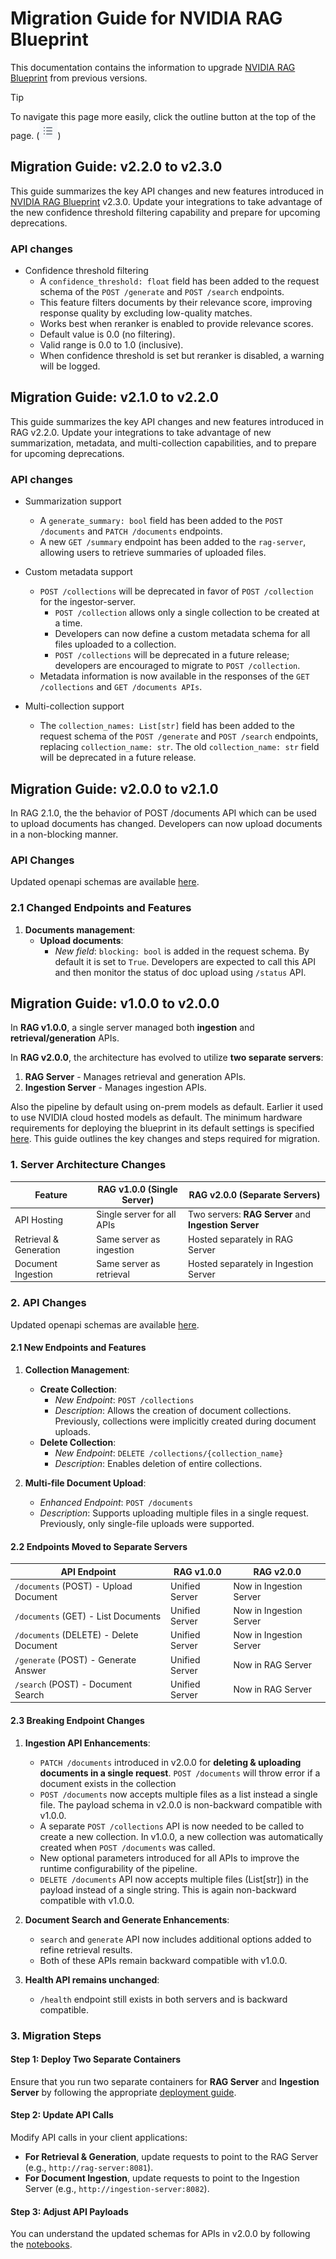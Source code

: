 <!--
  SPDX-FileCopyrightText: Copyright (c) 2025 NVIDIA CORPORATION & AFFILIATES. All rights reserved.
  SPDX-License-Identifier: Apache-2.0
-->
# Migration Guide for NVIDIA RAG Blueprint

This documentation contains the information to upgrade [NVIDIA RAG Blueprint](readme.md) from previous versions.

> [!TIP]
> To navigate this page more easily, click the outline button at the top of the page. (<img src="assets/outline-button.png">)


## Migration Guide: v2.2.0 to v2.3.0

This guide summarizes the key API changes and new features introduced in [NVIDIA RAG Blueprint](readme.md) v2.3.0. Update your integrations to take advantage of the new confidence threshold filtering capability and prepare for upcoming deprecations.

### API changes

- Confidence threshold filtering
  - A `confidence_threshold: float` field has been added to the request schema of the `POST /generate` and `POST /search` endpoints.
  - This feature filters documents by their relevance score, improving response quality by excluding low-quality matches.
  - Works best when reranker is enabled to provide relevance scores.
  - Default value is 0.0 (no filtering).
  - Valid range is 0.0 to 1.0 (inclusive).
  - When confidence threshold is set but reranker is disabled, a warning will be logged.



## Migration Guide: v2.1.0 to v2.2.0

This guide summarizes the key API changes and new features introduced in RAG v2.2.0. Update your integrations to take advantage of new summarization, metadata, and multi-collection capabilities, and to prepare for upcoming deprecations.

### API changes

- Summarization support
  - A `generate_summary: bool` field has been added to the `POST /documents` and `PATCH /documents` endpoints.
  - A new `GET /summary` endpoint has been added to the `rag-server`, allowing users to retrieve summaries of uploaded files.

- Custom metadata support
  - `POST /collections` will be deprecated in favor of `POST /collection` for the ingestor-server.
    - `POST /collection` allows only a single collection to be created at a time.
    - Developers can now define a custom metadata schema for all files uploaded to a collection.
    - `POST /collections` will be deprecated in a future release; developers are encouraged to migrate to `POST /collection`.
  - Metadata information is now available in the responses of the `GET /collections` and `GET /documents APIs`.

- Multi-collection support
  - The `collection_names: List[str]` field has been added to the request schema of the `POST /generate` and `POST /search` endpoints, replacing `collection_name: str`. The old `collection_name: str` field will be deprecated in a future release.



## Migration Guide: v2.0.0 to v2.1.0

In RAG 2.1.0, the the behavior of POST /documents API which can be used to upload documents has changed. Developers can now upload documents in a non-blocking manner.

### API Changes

Updated openapi schemas are available [here](./api_reference/).

### 2.1 Changed Endpoints and Features

1. **Documents management**:
   - **Upload documents**:
     - *New field*: `blocking: bool` is added in the request schema. By default it is set to `True`. Developers are expected to call this API and then monitor the status of doc upload using `/status` API.



## Migration Guide: v1.0.0 to v2.0.0

In **RAG v1.0.0**, a single server managed both **ingestion** and **retrieval/generation** APIs.

In **RAG v2.0.0**, the architecture has evolved to utilize **two separate servers**:

1. **RAG Server** - Manages retrieval and generation APIs.
2. **Ingestion Server** - Manages ingestion APIs.

Also the pipeline by default using on-prem models as default. Earlier it used to use NVIDIA cloud hosted models as default. The minimum hardware requirements for deploying the blueprint in its default settings is specified [here](support-matrix.md).
This guide outlines the key changes and steps required for migration.


### 1. Server Architecture Changes

| Feature                 | RAG v1.0.0 (Single Server) | RAG v2.0.0 (Separate Servers)             |
|-------------------------|----------------------------|-------------------------------------------|
| API Hosting             | Single server for all APIs | Two servers: **RAG Server** and **Ingestion Server** |
| Retrieval & Generation  | Same server as ingestion   | Hosted separately in RAG Server           |
| Document Ingestion      | Same server as retrieval   | Hosted separately in Ingestion Server     |


### 2. API Changes

Updated openapi schemas are available [here](./api_reference/).


#### 2.1 New Endpoints and Features

1. **Collection Management**:
   - **Create Collection**:
     - *New Endpoint*: `POST /collections`
     - *Description*: Allows the creation of document collections. Previously, collections were implicitly created during document uploads.
   - **Delete Collection**:
     - *New Endpoint*: `DELETE /collections/{collection_name}`
     - *Description*: Enables deletion of entire collections.

2. **Multi-file Document Upload**:
   - *Enhanced Endpoint*: `POST /documents`
   - *Description*: Supports uploading multiple files in a single request. Previously, only single-file uploads were supported.

#### 2.2 Endpoints Moved to Separate Servers

| API Endpoint | RAG v1.0.0 | RAG v2.0.0 |
|--------------|------------|------------|
| `/documents` (POST) - Upload Document | Unified Server | Now in Ingestion Server |
| `/documents` (GET) - List Documents   | Unified Server | Now in Ingestion Server |
| `/documents` (DELETE) - Delete Document | Unified Server | Now in Ingestion Server |
| `/generate` (POST) - Generate Answer  | Unified Server | Now in RAG Server       |
| `/search` (POST) - Document Search    | Unified Server | Now in RAG Server       |


#### 2.3 Breaking Endpoint Changes

1. **Ingestion API Enhancements**:
   - `PATCH /documents` introduced in v2.0.0 for **deleting & uploading documents in a single request**. `POST /documents` will throw error if a document exists in the collection
   - `POST /documents`  now accepts multiple files as a list instead a single file. The payload schema in v2.0.0 is non-backward compatible with v1.0.0.
   - A separate `POST /collections` API is now needed to be called to create a new collection. In v1.0.0, a new collection was automatically created when `POST /documents` was called.
   - New optional parameters introduced for all APIs to improve the runtime configurability of the pipeline.
   - `DELETE /documents` API now accepts multiple files (List[str]) in the payload instead of a single string. This is again non-backward compatible with v1.0.0.

2. **Document Search and Generate Enhancements**:
   - `search` and `generate` API now includes additional options added to refine retrieval results.
   - Both of these APIs remain backward compatible with v1.0.0.

1. **Health API remains unchanged**:
   - `/health` endpoint still exists in both servers and is backward compatible.


### 3. Migration Steps

#### Step 1: Deploy Two Separate Containers

Ensure that you run two separate containers for **RAG Server** and **Ingestion Server** by following the appropriate [deployment guide](readme.md#deploy).

#### Step 2: Update API Calls

Modify API calls in your client applications:

- **For Retrieval & Generation**, update requests to point to the RAG Server (e.g., `http://rag-server:8081`).
- **For Document Ingestion**, update requests to point to the Ingestion Server (e.g., `http://ingestion-server:8082`).

#### Step 3: Adjust API Payloads

You can understand the updated schemas for APIs in v2.0.0 by following the [notebooks](../notebooks/).

